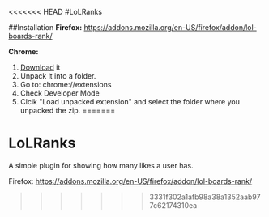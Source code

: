 <<<<<<< HEAD
#LoLRanks

##Installation
**Firefox:** https://addons.mozilla.org/en-US/firefox/addon/lol-boards-rank/

**Chrome:**
1. [Download](https://github.com/Nemin32/LoLRanks/archive/master.zip) it
2. Unpack it into a folder.
3. Go to: chrome://extensions
4. Check Developer Mode
5. Clcik "Load unpacked extension" and select the folder where you unpacked the zip.
=======
# LoLRanks
A simple plugin for showing how many likes a user has.

Firefox: https://addons.mozilla.org/en-US/firefox/addon/lol-boards-rank/
>>>>>>> 3331f302a1afb98a38a1352aab977c62174310ea

